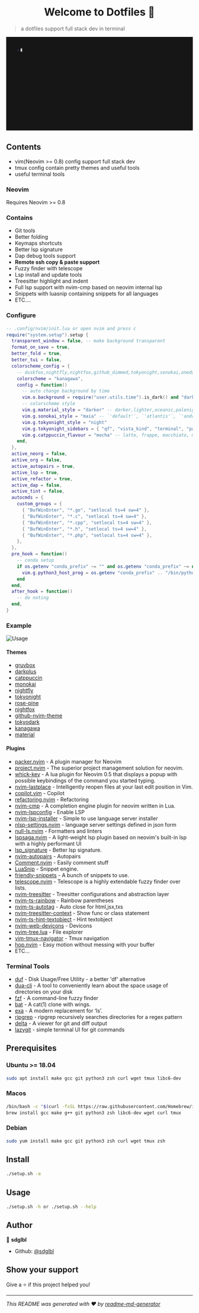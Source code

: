 <h1 align="center">Welcome to Dotfiles 👋</h1>
<p>
</p>

> a dotfiles support full stack dev in terminal

![Demo](/gifs/demo.gif)

## Contents

- vim(Neovim >= 0.8) config support full stack dev
- tmux config contain pretty themes and useful tools
- useful terminal tools

### Neovim

Requires Neovim >= 0.8

### Contains

- Git tools
- Better folding
- Keymaps shortcuts
- Better lsp signature
- Dap debug tools support
- **Remote ssh copy & paste support**
- Fuzzy finder with telescope
- Lsp install and update tools
- Treesitter highlight and indent
- Full lsp support with nvim-cmp based on neovim internal lsp
- Snippets with luasnip containing snippets for all languages
- ETC....

### Configure

```lua
-- .config/nvim/init.lua or open nvim and press c
require("system.setup").setup {
  transparent_window = false, -- make background transparent
  format_on_save = true,
  better_fold = true,
  better_tui = false,
  colorscheme_config = {
    -- duskfox,nightfly,nightfox,github_dimmed,tokyonight,sonokai,onedarkpro,monokai_soda,catppuccin,tokyodark,kanagawa,material
    colorscheme = "kanagawa",
    config = function()
      -- auto change background by time
      vim.o.background = require("user.utils.time").is_dark() and "dark" or "light"
      -- colorscheme style
      vim.g.material_style = "darker" -- darker,lighter,oceanic,palenight,deep ocean
      vim.g.sonokai_style = "maia" -- `'default'`, `'atlantis'`, `'andromeda'`, `'shusia'`, `'maia'`, `'espresso'`
      vim.g.tokyonight_style = "night"
      vim.g.tokyonight_sidebars = { "qf", "vista_kind", "terminal", "packer" }
      vim.g.catppuccin_flavour = "mocha" -- latte, frappe, macchiato, mocha
    end,
  },
  active_neorg = false,
  active_org = false,
  active_autopairs = true,
  active_lsp = true,
  active_refactor = true,
  active_dap = false,
  active_tint = false,
  autocmds = {
    custom_groups = {
      { "BufWinEnter", "*.go", "setlocal ts=4 sw=4" },
      { "BufWinEnter", "*.c", "setlocal ts=4 sw=4" },
      { "BufWinEnter", "*.cpp", "setlocal ts=4 sw=4" },
      { "BufWinEnter", "*.h", "setlocal ts=4 sw=4" },
      { "BufWinEnter", "*.php", "setlocal ts=4 sw=4" },
    },
  },
  pre_hook = function()
    -- conda setup
    if os.getenv "conda_prefix" ~= "" and os.getenv "conda_prefix" ~= nil then
      vim.g.python3_host_prog = os.getenv "conda_prefix" .. "/bin/python"
    end
  end,
  after_hook = function()
    -- do noting
  end,
}

```

### Example

![Usage](/gifs/use.gif)

#### Themes

- [gruvbox](https://github.com/ellisonleao/gruvbox.nvim)
- [darkplus](https://github.com/martinsione/darkplus.nvim)
- [catppuccin](https://github.com/catppuccin/nvim)
- [monokai](https://github.com/tanvirtin/monokai.nvim)
- [nightfly](https://github.com/bluz71/vim-nightfly-guicolors)
- [tokyonight](https://github.com/folke/tokyonight.nvim)
- [rose-pine](https://github.com/rose-pine/neovim)
- [nightfox](https://github.com/EdenEast/nightfox.nvim)
- [github-nvim-theme](https://github.com/projekt0n/github-nvim-theme)
- [tokyodark](https://github.com/tiagovla/tokyodark.nvim)
- [kanagawa](https://github.com/rebelot/kanagawa.nvim)
- [material](https://github.com/marko-cerovac/material.nvim)

#### Plugins

- [packer.nvim](https://github.com/wbthomason/packer.nvim) - A plugin manager for Neovim
- [project.nvim](https://github.com/ahmedkhalf/project.nvim) - The superior project management solution for neovim.
- [whick-key](https://github.com/folke/which-key.nvim) - A lua plugin for Neovim 0.5 that displays a popup with possible keybindings of the command you started typing.
- [nvim-lastplace](https://github.com/ethanholz/nvim-lastplace) - Intelligently reopen files at your last edit position in Vim.
- [copilot.vim](https://github.com/github/copilot.vim) - Copilot
- [refactoring.nvim](https://github.com/ThePrimeagen/refactoring.nvim) - Refactoring
- [nvim-cmp](https://github.com/hrsh7th/nvim-cmp) - A completion engine plugin for neovim written in Lua.
- [nvim-lspconfig](https://github.com/neovim/nvim-lspconfig) - Enable LSP
- [nvim-lsp-installer](https://github.com/williamboman/nvim-lsp-installer) - Simple to use language server installer
- [nlsp-settings.nvim](http://github.com/tamago324/nlsp-settings.nvim) - language server settings defined in json form
- [null-ls.nvim](http://github.com/jose-elias-alvarez/null-ls.nvim) - Formatters and linters
- [lspsaga.nvim](https://github.com/tami5/lspsaga.nvim) - A light-weight lsp plugin based on neovim's built-in lsp with a highly performant UI
- [lsp_signature](https://github.com/ray-x/lsp_signature.nvim) - Better lsp signature.
- [nvim-autopairs](https://github.com/windwp/nvim-autopairs) - Autopairs
- [Comment.nvim](https://github.com/numToStr/Comment.nvim) - Easily comment stuff
- [LuaSnip](https://github.com/L3MON4D3/LuaSnip) - Snippet engine.
- [friendly-snippets](https://github.com/rafamadriz/friendly-snippets) - A bunch of snippets to use.
- [telescope.nvim](https://github.com/nvim-telescope/telescope.nvim) - Telescope is a highly extendable fuzzy finder over lists.
- [nvim-treesitter](https://github.com/nvim-treesitter/nvim-treesitter) - Treesitter configurations and abstraction layer
- [nvim-ts-rainbow](https://github.com/p00f/nvim-ts-rainbow) - Rainbow parentheses
- [nvim-ts-autotag](https://github.com/windwp/nvim-ts-autotag) - Auto close for html,jsx,txs
- [nvim-treesitter-context](https://github.com/romgrk/nvim-treesitter-context) - Show func or class statement
- [nvim-ts-hint-textobject](https://github.com/nvim-treesitter/nvim-treesitter-textobjects) - Hint textobject
- [nvim-web-devicons](https://github.com/kyazdani42/nvim-web-devicons) - Devicons
- [nvim-tree.lua](https://github.com/kyazdani42/nvim-tree.lua) - File explorer
- [vim-tmux-navigator](https://github.com/christoomey/vim-tmux-navigator) - Tmux navigation
- [hop.nvim](https://github.com/phaazon/hop.nvim) - Easy motion without messing with your buffer
- ETC...

### Terminal Tools

- [duf](https://github.com/muesli/duf) - Disk Usage/Free Utility - a better 'df' alternative
- [dua-cli](https://github.com/Byron/dua-cli) - A tool to conveniently learn about the space usage of directories on your disk
- [fzf](https://github.com/junegunn/fzf) - A command-line fuzzy finder
- [bat](https://www.google.com/search?client=firefox-b-d&q=bat+github) - A cat(1) clone with wings.
- [exa](https://github.com/ogham/exa) - A modern replacement for ‘ls’.
- [ripgrep](https://github.com/BurntSushi/ripgrep) - ripgrep recursively searches directories for a regex pattern
- [delta](https://github.com/dandavison/delta) - A viewer for git and diff output
- [lazygit](https://github.com/jesseduffield/lazygit) - simple terminal UI for git commands

## Prerequisites

### Ubuntu >= 18.04

```bash
sudo apt install make gcc git python3 zsh curl wget tmux libc6-dev
```

### Macos

```bash
/bin/bash -c "$(curl -fsSL https://raw.githubusercontent.com/Homebrew/install/HEAD/install.sh)"
brew install gcc make g++ git python3 zsh libc6-dev wget curl tmux
```

### Debian

```bash
sudo yum install make gcc git python3 zsh curl wget tmux zsh
```

## Install

```sh
./setup.sh -a
```

## Usage

```sh
./setup.sh -h or ./setup.sh --help
```

## Author

👤 **sdglbl**

- Github: [@sdglbl](https://github.com/sdglbl)

## Show your support

Give a ⭐️ if this project helped you!

---

_This README was generated with ❤️ by [readme-md-generator](https://github.com/kefranabg/readme-md-generator)_
